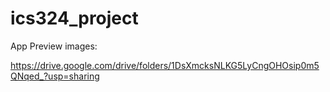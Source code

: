 # ics324_project
App Preview images:                                                                                                                                                       

https://drive.google.com/drive/folders/1DsXmcksNLKG5LyCngOHOsip0m5QNqed_?usp=sharing


